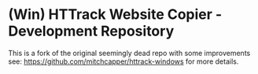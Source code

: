 # (Win) HTTrack Website Copier - Development Repository

This is a fork of the original seemingly dead repo with some improvements see:
	https://github.com/mitchcapper/httrack-windows
for more details.